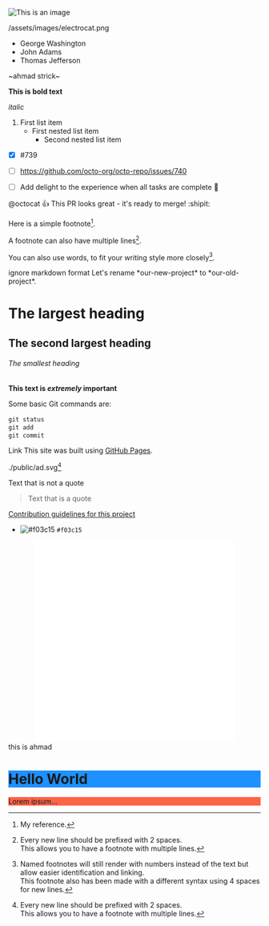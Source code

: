 ![This is an image](https://myoctocat.com/assets/images/base-octocat.svg)

/assets/images/electrocat.png

- George Washington
- John Adams
- Thomas Jefferson

~ahmad strick~ 

**This is bold text** 

*italic*

1. First list item
   - First nested list item
     - Second nested list item


- [x] #739
- [ ] https://github.com/octo-org/octo-repo/issues/740
- [ ] Add delight to the experience when all tasks are complete :tada:


@octocat :+1: This PR looks great - it's ready to merge! :shipit:




Here is a simple footnote[^1].

A footnote can also have multiple lines[^2].  

You can also use words, to fit your writing style more closely[^note].

[^1]: My reference.
[^2]: Every new line should be prefixed with 2 spaces.  
  This allows you to have a footnote with multiple lines.
[^note]:
    Named footnotes will still render with numbers instead of the text but allow easier identification and linking.  
    This footnote also has been made with a different syntax using 4 spaces for new lines.



<!-- This content will not appear in the rendered Markdown -->





ignore markdown format
Let's rename \*our-new-project\* to \*our-old-project\*.


# The largest heading
## The second largest heading
###### The smallest heading



**This text is
 _extremely_ 
 important**



Some basic Git commands are:
```
git status
git add
git commit
```


Link
This site was built using [GitHub Pages](https://pages.github.com/).

./public/ad.svg[^2]


Text that is not a quote

> Text that is a quote

[Contribution guidelines for this project](docs/CONTRIBUTING.md)


- ![#f03c15](https://placehold.it/15/f03c15/000000?text=+) `#f03c15`

<div align="center">
    <img src="./public/example.svg" width="400" height="400" alt="css-in-readme">
</div>
<div width="500" height="500" background="black" text-color="yellow" >
    this is ahmad
</div>

<h1 color="yellow" style="background-color:DodgerBlue;">Hello World</h1>
<p style="background-color:Tomato;">Lorem ipsum...</p>